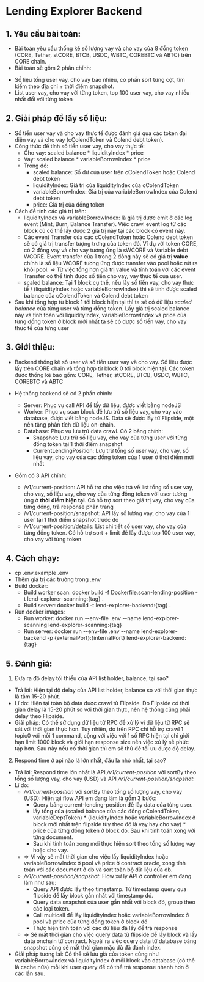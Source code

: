 # Lending Explorer Backend

## 1. Yêu cầu bài toán:
- Bài toán yêu cầu thống kê số lượng vay và cho vay của 8 đồng token (CORE, Tether, stCORE, BTCB, USDC, WBTC, COREBTC và ABTC) trên CORE chain.
- Bài toán sẽ gồm 2 phần chính:
 + Số liệu tổng user vay, cho vay bao nhiêu, có phần sort từng cột, tìm kiếm theo địa chỉ + thời điểm snapshot.
 + List user vay, cho vay với từng token, top 100 user vay, cho vay nhiều nhất đối với từng token

## 2. Giải pháp để lấy số liệu:
- Số tiền user vay và cho vay thực tế được đánh giá qua các token đại diện vay và cho vay (cColendToken và Colend debt token).
- Công thức để tính số tiền user vay, cho vay thực tế:
  + Cho vay: scaled balance * liquidityIndex * price
  + Vay: scaled balance * variableBorrowIndex * price
  + Trong đó:
    + scaled balance: Số dư của user trên cColendToken hoặc Colend debt token
    + liquidityIndex: Giá trị của liquidityIndex của cColendToken
    + variableBorrowIndex: Giá trị của variableBorrowIndex của Colend debt token
    + price: Giá trị của đồng token
- Cách để tính các giá trị trên:
  + liquidityIndex và variableBorrowIndex: là giá trị được emit ở các log event (Mint, Burn, Balance Transfer). Việc crawl event log từ các block cũ có thể lấy được 2 giá trị này tại các block có event này.
  + Các event Transfer của các cColendToken hoặc Colend debt token sẽ có giá trị transfer tượng trưng của token đó. Ví dụ với token CORE, có 2 đồng vay và cho vay tương ứng là sWCORE và Variable debt WCORE. Event transfer của 1 trong 2 đồng này sẽ có giá trị **value** chính là số liệu WCORE tương ứng được transfer vào pool hoặc rút ra khỏi pool. => Từ việc tổng hơn giá trị value và tính toán với các event Transfer có thể tính được số tiền cho vay, vay thực tế của user.
  + scaled balance: Tại 1 block cụ thể, nếu lấy số tiền vay, cho vay thưc tế / (liquidityIndex hoặc variableBorrowIndex) thì sẽ tính được scaled balance của cColendToken và Colend debt token
- Sau khi tổng hợp từ block 1 tới block hiện tại thì ta sẽ có dữ liệu *scaled balance* của từng user và từng đồng token. Lấy giá trị scaled balance này và tính toán với liquidityIndex, variableBorrowIndex và price của từng đồng token ở block mới nhất ta sẽ có được số tiền vay, cho vay thực tế của từng user

## 3. Giới thiệu:
- Backend thống kê số user và số tiền user vay và cho vay. Số liệu được lấy trên CORE chain và tổng hợp từ block 0 tới block hiện tại. Các token được thống kê bao gồm: CORE, Tether, stCORE, BTCB, USDC, WBTC, COREBTC và ABTC
- Hệ thống backend sẽ có 2 phần chính:
  + Server: Phục vụ call API để lấy dữ liệu, được viết bằng nodeJS
  + Worker: Phục vụ scan block để lưu trữ số liệu vay, cho vay vào database, được viết bằng nodeJS. Data sẽ được lấy từ Flipside, một nền tảng phân tích dữ liệu on-chain.
  + Database: Phục vụ lưu trữ data crawl. Có 2 bảng chính:
    + Snapshot: Lưu trữ số liệu vay, cho vay của từng user với từng đồng token tại 1 thời điểm snapshot
    + CurrentLendingPosition: Lưu trữ tổng số user vay, cho vay, số liệu vay, cho vay của các đồng token của 1 user ở thời điểm mới nhất

- Gồm có 3 API chính:
  + /v1/current-position: API hỗ trợ cho việc trả về list tổng số user vay, cho vay, số liệu vay, cho vay của từng đồng token với user tương ứng ở **thời điểm hiện tại**. Có hỗ trợ sort theo giá trị vay, cho vay của từng đồng, trả response phân trang
  + /v1/current-position/snapshot: API lấy số lượng vay, cho vay của 1 user tại 1 thời điểm snapshot trước đó
  + /v1/current-position/details: List chi tiết số user vay, cho vay của từng đồng token. Có hỗ trợ sort + limit để lấy được top 100 user vay, cho vay với từng token

## 4. Cách chạy:
- cp .env.example .env
- Thêm giá trị các trường trong .env
- Build docker:
  + Build worker scan: docker build -f Dockerfile.scan-lending-position -t lend-explorer-scanning:{tag} .
  + Build server: docker build -t lend-explorer-backend:{tag} .
- Run docker images:
  + Run worker: docker run --env-file .env --name lend-explorer-scanning lend-explorer-scanning:{tag}
  + Run server: docker run --env-file .env --name lend-explorer-backend -p {externalPort}:{internalPort} lend-explorer-backend:{tag}

## 5. Đánh giá:
1. Ðưa ra độ delay tối thiểu của API list holder, balance, tại sao?
- Trả lời: Hiện tại độ delay của API list holder, balance so với thời gian thực là tầm 15-20 phút.
- Lí do: Hiện tại toàn bộ data được crawl từ Flipside. Do Flipside có thời gian delay là 15-20 phút so với thời gian thực, nên hệ thống cũng phải delay theo Flipside.
- Giải pháp: Có thể sử dụng dữ liệu từ RPC để xử lý vì dữ liệu từ RPC sẽ sát với thời gian thực hơn. Tuy nhiên, do trên RPC chỉ hỗ trợ crawl 1 topic0 với mỗi 1 command, cộng với việc với 1 số RPC hiện tại chỉ giới hạn limit 1000 block và giới hạn response size nên việc xử lý sẽ phức tạp hơn. Sau này nếu có thời gian thì em sẽ thử để tối ưu được độ delay.
2. Respond time ở api nào là lớn nhất, đâu là nhỏ nhất, tại sao?
- Trả lời: Respond time lớn nhất là API */v1/current-position* với sortBy theo tổng số lượng vay, cho vay (USD) và API */v1/current-position/snapshot*:
- Lí do:
  + */v1/current-position* với sortBy theo tổng số lượng vay, cho vay (USD): Hiện tại flow API em đang làm là gồm 3 bước:
    + Query bảng current-lending-position để lấy data của từng user.
    + lấy tổng của (scaled balance của các đồng cColendToken, variableDeptToken) * (liquidityIndex hoặc variableBorrowIndex ở block mới nhất trên flipside tùy theo đó là vay hay cho vay) * price của từng đồng token ở block đó. Sau khi tính toán xong với từng document.
    + Sau khi tính toán xong mới thực hiện sort theo tổng số lượng vay hoặc cho vay.
  + => Vì vậy sẽ mất thời gian cho việc lấy liquidityIndex hoặc variableBorrowIndex ở pool và price ở contract oracle, xong tính toán với các document ở db và sort toàn bộ dữ liệu của db.
  + */v1/current-position/snapshot*: Flow xử lý API ở controller em đang làm như sau:
    + Query API được lấy theo timestamp. Từ timestamp query qua flipside để lấy block gần nhất với timestamp đó.
    + Query data snapshot của user gần nhất với block đó, group theo các loại token.
    + Call multicall để lấy liquidityIndex hoặc variableBorrowIndex ở pool và price của từng đồng token ở block đó
    + Thực hiện tính toán với các dữ liệu đã lấy để trả response
  + => Sẽ mất thời gian cho việc query data từ flipside để lấy block và lấy data onchain từ contract. Ngoài ra việc query data từ database bảng snapshot cũng sẽ mất thời gian mặc dù đã đánh index.
- Giải pháp tương lai: Có thể sẽ lưu giá của token cũng như variableBorrowIndex và liquidityIndex ở mỗi block vào database (có thể là cache nữa) mỗi khi user query để có thể trả response nhanh hơn ở các lần sau.

